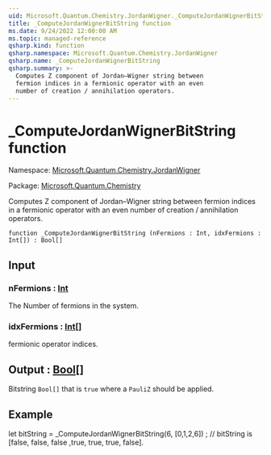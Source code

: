 ```yaml
---
uid: Microsoft.Quantum.Chemistry.JordanWigner._ComputeJordanWignerBitString
title: _ComputeJordanWignerBitString function
ms.date: 9/24/2022 12:00:00 AM
ms.topic: managed-reference
qsharp.kind: function
qsharp.namespace: Microsoft.Quantum.Chemistry.JordanWigner
qsharp.name: _ComputeJordanWignerBitString
qsharp.summary: >-
  Computes Z component of Jordan–Wigner string between
  fermion indices in a fermionic operator with an even
  number of creation / annihilation operators.
---
```


# _ComputeJordanWignerBitString function

Namespace: [Microsoft.Quantum.Chemistry.JordanWigner](xref:Microsoft.Quantum.Chemistry.JordanWigner)

Package: [Microsoft.Quantum.Chemistry](https://nuget.org/packages/Microsoft.Quantum.Chemistry)


Computes Z component of Jordan–Wigner string betweenfermion indices in a fermionic operator with an evennumber of creation / annihilation operators.

```qsharp
function _ComputeJordanWignerBitString (nFermions : Int, idxFermions : Int[]) : Bool[]
```


## Input

### nFermions : [Int](xref:microsoft.quantum.qsharp.valueliterals#int-literals)

The Number of fermions in the system.


### idxFermions : [Int](xref:microsoft.quantum.qsharp.valueliterals#int-literals)[]

fermionic operator indices.



## Output : [Bool](xref:microsoft.quantum.qsharp.valueliterals#bool-literals)[]

Bitstring `Bool[]` that is `true` where a `PauliZ` should be applied.

## Example

let bitString = _ComputeJordanWignerBitString(6, [0,1,2,6]) ;// bitString is [false, false, false ,true, true, true, false].